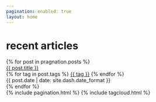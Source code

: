 ```yaml
---
pagination: enabled: true
layout: home
---
```

<h1>recent articles</h1>
<div class="post-links">
      {% for post in pragnation.posts %}
<div class="post-link-wrapper">
<a href="{{ post.url | relative_url }}" class="post-link">{{ post.title }}</a>
<div class="post-meta">
<div class="post-tags">
                {% for tag in post.tags %}
<a class="tag" href="{{ tag | tag_url }}">{{ tag }}</a>
                {% endfor %}
</div>
              {{ post.date | date: site.dash.date_format }}
<div class="post-excerpt">
</div>
</div>
</div>
      {% endfor %}
</div>
    {% include pagination.html %}
    {% include tagcloud.html %}
